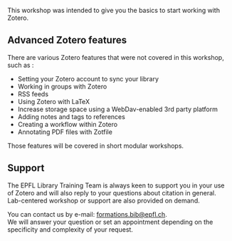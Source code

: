 This workshop was intended to give you the basics to start working with Zotero.

## Advanced Zotero features

There are various Zotero features that were not covered in this workshop, such as : 

- Setting your Zotero account to sync your library 
- Working in groups with Zotero
- RSS feeds 
- Using Zotero with LaTeX
- Increase storage space using a WebDav-enabled 3rd party platform
- Adding notes and tags to references
- Creating a workflow within Zotero
- Annotating PDF files with Zotfile

Those features will be covered in short modular workshops.

## Support

The EPFL Library Training Team is always keen to support you in your use of Zotero and will also reply to your questions about citation in general.   
Lab-centered workshop or support are also provided on demand.   

You can contact us by e-mail: [formations.bib@epfl.ch](mailto:formations.bib@epfl.ch).   
We will answer your question or set an appointment depending on the specificity and complexity of your request.


